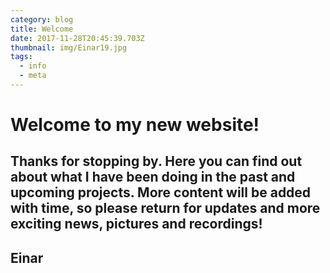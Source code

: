 ```yaml
---
category: blog
title: Welcome
date: 2017-11-28T20:45:39.703Z
thumbnail: img/Einar19.jpg
tags:
  - info
  - meta
---
```

# Welcome to my new website!

## Thanks for stopping by. Here you can find out about what I have been doing in the past and upcoming projects. More content will be added with time, so please return for updates and more exciting news, pictures and recordings!

## Einar

